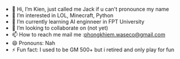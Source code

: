 - 👋 Hi, I’m Kien, just called me Jack if u can't pronounce my name
- 👀 I’m interested in LOL, Minecraft, Python
- 🌱 I’m currently learning AI enginneer in FPT University
- 💞️ I’m looking to collaborate on (not yet)
- 📫 How to reach me mail me :phongkhiem.waseco@gmail.com
- 😄 Pronouns: Nah
- ⚡ Fun fact: I used to be GM 500+ but i retired and only play for fun

<!---
nakien0205/nakien0205 is a ✨ special ✨ repository because its `README.md` (this file) appears on your GitHub profile.
You can click the Preview link to take a look at your changes.
--->

